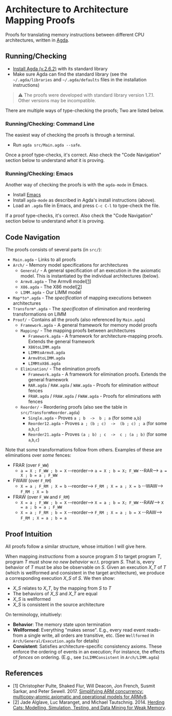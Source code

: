 # Architecture to Architecture Mapping Proofs

Proofs for translating memory instructions between different CPU architectures, written in [Agda](https://agda.readthedocs.io/).


## Running/Checking

* [Install Agda (v.2.6.2)](https://agda.readthedocs.io/en/v2.6.2/getting-started/installation.html) with its standard library
* Make sure Agda can find the standard library (see the `~/.agda/libraries` and `~/.agda/defaults` files in the installation instructions)

> :warning: The proofs were developed with standard library version 1.7.1. Other versions may be incompatible.

There are multiple ways of type-checking the proofs; Two are listed below.


### Running/Checking: Command Line

The easiest way of checking the proofs is through a terminal.

* Run `agda src/Main.agda --safe`.

Once a proof type-checks, it's correct. Also check the "Code Navigation" section below to understand *what* it is proving.


### Running/Checking: Emacs

Another way of checking the proofs is with the `agda-mode` in Emacs.

* Install [Emacs](https://www.gnu.org/software/emacs/)
* Install `agda-mode` as described in Agda's install instructions (above).
* Load an `.agda` file in Emacs, and press `C-c C-l` to type-check the file.

If a proof type-checks, it's correct. Also check the "Code Navigation" section below to understand *what* it is proving.


## Code Navigation

The proofs consists of several parts (in `src/`):

* `Main.agda` - Links to all proofs
* `Arch/` - Memory model specifications for architectures
  * `General/` - A general specification of an execution in the axiomatic model. This is instantiated by the individual architectures (below).
  * `Armv8.agda` - The Armv8 model[[1](https://doi.org/10.1145/3158107)]
  * `X86.agda` - The X86 model[[2](https://doi.org/10.1145/2627752)]
  * `LIMM.agda` - Our LIMM model
* `Map*to*.agda` - The *specification* of mapping executions between architectures
* `Transform*.agda` - The *specificaton* of elimination and reordering transformations on LIMM
* `Proof/` - Contains all the proofs (also referenced by `Main.agda`)
  * `Framework.agda` - A general framework for memory model proofs
  * `Mapping/` - The mapping proofs between architectures
    * `Framework.agda` - A framework for architecture-mapping proofs. Extends the general framework
    * `X86toLIMM.agda`
    * `LIMMtoArmv8.agda`
    * `Armv8toLIMM.agda`
    * `LIMMtoX86.agda`
  * `Elimination/` - The elimination proofs
    * `Framework.agda` - A framework for elimination proofs. Extends the general framework
    * `RAR.agda` / `RAW.agda` / `WAW.agda` - Proofs for elimination *without* fences
    * `FRAR.agda` / `FRAW.agda` / `FWAW.agda` - Proofs for eliminations *with* fences
  * `Reorder/` - Reordering proofs (also see the table in `src/TransformReorder.agda`)
    * `Single.agda` - Proves `a ; b  ->  b ; a` (for some `a`,`b`)
    * `Reorder12.agda` - Proves `a ; (b ; c)  ->  (b ; c) ; a` (for some `a`,`b`,`c`)
    * `Reorder21.agda` - Proves `(a ; b) ; c  ->  c ; (a ; b)` (for some `a`,`b`,`c`)

Note that some transformations follow from others. Examples of these are eliminations over *some* fences:

* FRAR (over `F_WW`)
  * `a = X ; F_WW ; b = X` --reorder--> `a = X ; b = X; F_WW` --RAR--> `a = X ; b = a ; F_WW`
* FWAW (over `F_RM`)
  * `X = a ; F_RM ; X = b` --reorder--> `F_RM ; X = a ; X = b` --WAW--> `F_RM ; X = b`
* FRAW (over `F_WW` and `F_RM`)
  * `X = a ; F_WW ; b = X` --reorder--> `X = a ; b = X; F_WW` --RAW--> `X = a ; b = a ; F_WW`
  * `X = a ; F_RM ; b = X` --reorder--> `F_RM ; X = a ; b = X` --RAW--> `F_RM ; X = a ; b = a`


## Proof Intuition

All proofs follow a similar structure, whose intuition I will give here.

When mapping *instructions* from a source program *S* to target program *T*, program *T* must show *no new behavior* w.r.t. program *S*. That is, every behavior of *T* must be also be observable on *S*. Given an execution *X_T* of *T* (which is wellformed and consistent in the target architecture), we produce a corresponding execution *X_S* of *S*. We then show:
* *X_S* relates to *X_T*, by the mapping from *S* to *T*
* The behaviors of *X_S* and *X_T* are equal
* *X_S* is wellformed
* *X_S* is consistent in the source architecture

On terminology, intuitively:
* **Behavior**: The memory state upon termination
* **Wellformed**: Everything "makes sense". E.g., every read event reads-from a single write, all orders are transitive, etc. (See `Wellformed` in `Arch/General/Execution.agda` for details)
* **Consistent**: Satisfies architecture-specific consistency axioms. These enforce the ordering of events in an execution; For instance, the effects of *fences* on ordering. (E.g., see `IsLIMMConsistent` in `Arch/LIMM.agda`)


## References

* [1] Christopher Pulte, Shaked Flur, Will Deacon, Jon French, Susmit Sarkar, and Peter Sewell. 2017. [Simplifying ARM concurrency: multicopy-atomic axiomatic and operational models for ARMv8](https://doi.org/10.1145/3158107).
* [2] Jade Alglave, Luc Maranget, and Michael Tautschnig. 2014. [Herding Cats: Modelling, Simulation, Testing, and Data Mining for Weak Memory](https://doi.org/10.1145/2627752).
